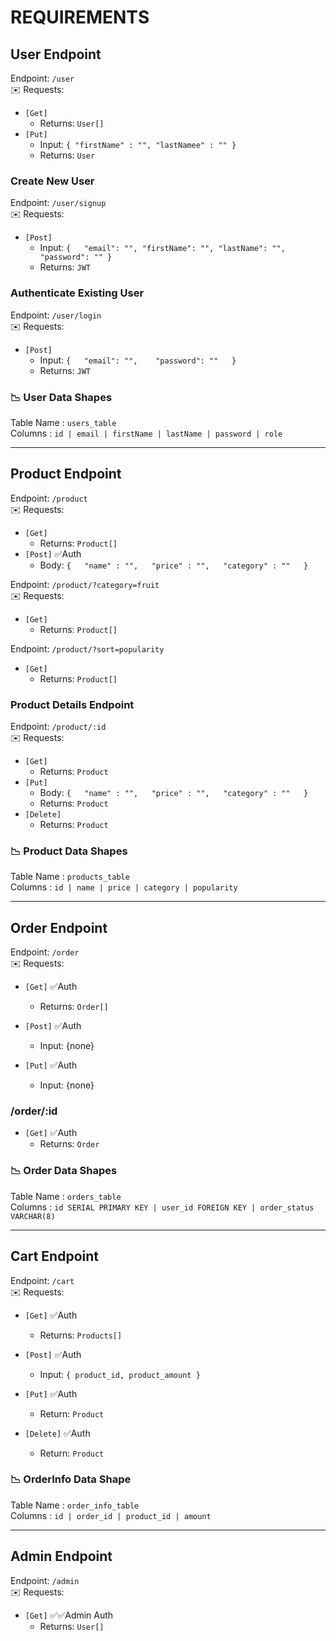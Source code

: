 # REQUIREMENTS

## User Endpoint
Endpoint: `/user`  
✉️ Requests:
- `[Get]`   
    - Returns: `User[]`
- `[Put]`  
    - Input: `{
        "firstName" : "",
        "lastNamee" : ""
    }`
    - Returns: `User`  

### Create New User
Endpoint: `/user/signup`  
✉️ Requests: 
- `[Post]`  
    - Input: `{  
    "email": "",
    "firstName": "",
    "lastName": "",
    "password": ""
}`  
    - Returns: `JWT`

### Authenticate Existing User
Endpoint: `/user/login`    
✉️ Requests: 
- `[Post]`  
    - Input: `{  
    "email": "",   
    "password": ""  
}`  
    - Returns: `JWT`

### 📉 User Data Shapes
Table Name : `users_table`  
Columns : `id | email | firstName | lastName | password | role`  

---

## Product Endpoint
Endpoint: `/product`       
✉️ Requests: 
- `[Get]`  
    - Returns: `Product[]`  
- `[Post]`  ✅Auth  
    - Body: `{  
    "name" : "",  
    "price" : "",  
    "category" : ""  
}`  

Endpoint: `/product/?category=fruit`    
✉️ Requests: 
- `[Get]`  
    - Returns: `Product[]`  

Endpoint: `/product/?sort=popularity`  
- `[Get]`  
    - Returns: `Product[]`

### Product Details Endpoint
Endpoint: `/product/:id`   
✉️ Requests: 
- `[Get]`   
    - Returns: `Product`
- `[Put]`  
    - Body: `{  
    "name" : "",  
    "price" : "",  
    "category" : ""  
}`  
    - Returns: `Product`  
- `[Delete]`  
    - Returns: `Product`   


### 📉 Product Data Shapes
Table Name : `products_table`  
Columns : `id | name | price | category | popularity`


---
## Order Endpoint
Endpoint: `/order`         
✉️ Requests:
- `[Get]`   ✅Auth  
    - Returns: `Order[]`  

- `[Post]`  ✅Auth  
    - Input: {none}

- `[Put]` ✅Auth
    - Input: {none}

### /order/:id     
- `[Get]`   ✅Auth  
    - Returns: `Order`  

### 📉 Order Data Shapes
Table Name : `orders_table`  
Columns : `id SERIAL PRIMARY KEY | user_id FOREIGN KEY | order_status VARCHAR(8)`

---
## Cart Endpoint
Endpoint: `/cart`  
✉️ Requests: 
- `[Get]`  ✅Auth       
    - Returns: `Products[]`

- `[Post]` ✅Auth       
    - Input: `{
    product_id,
    product_amount
}`  

- `[Put]`   ✅Auth    
    - Return: `Product`

- `[Delete]`  ✅Auth    
    - Return: `Product`


### 📉 OrderInfo Data Shape
Table Name : `order_info_table`  
Columns : `id | order_id | product_id | amount`

---
## Admin Endpoint
Endpoint: `/admin`  
✉️ Requests: 
- `[Get]`  ✅✅Admin Auth       
    - Returns: `User[]`